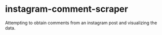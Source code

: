 # instagram-comment-scraper
Attempting to obtain comments from an instagram post and visualizing the data.
